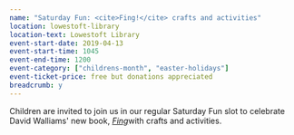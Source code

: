 ```yaml
---
name: "Saturday Fun: <cite>Fing!</cite> crafts and activities"
location: lowestoft-library
location-text: Lowestoft Library
event-start-date: 2019-04-13
event-start-time: 1045
event-end-time: 1200
event-category: ["childrens-month", "easter-holidays"]
event-ticket-price: free but donations appreciated
breadcrumb: y
---
```


Children are invited to join us in our regular Saturday Fun slot to celebrate David Walliams' new book, [<cite>Fing</cite>](https://suffolk.spydus.co.uk/cgi-bin/spydus.exe/ENQ/OPAC/BIBENQ?BRN=2558126)with crafts and activities.
